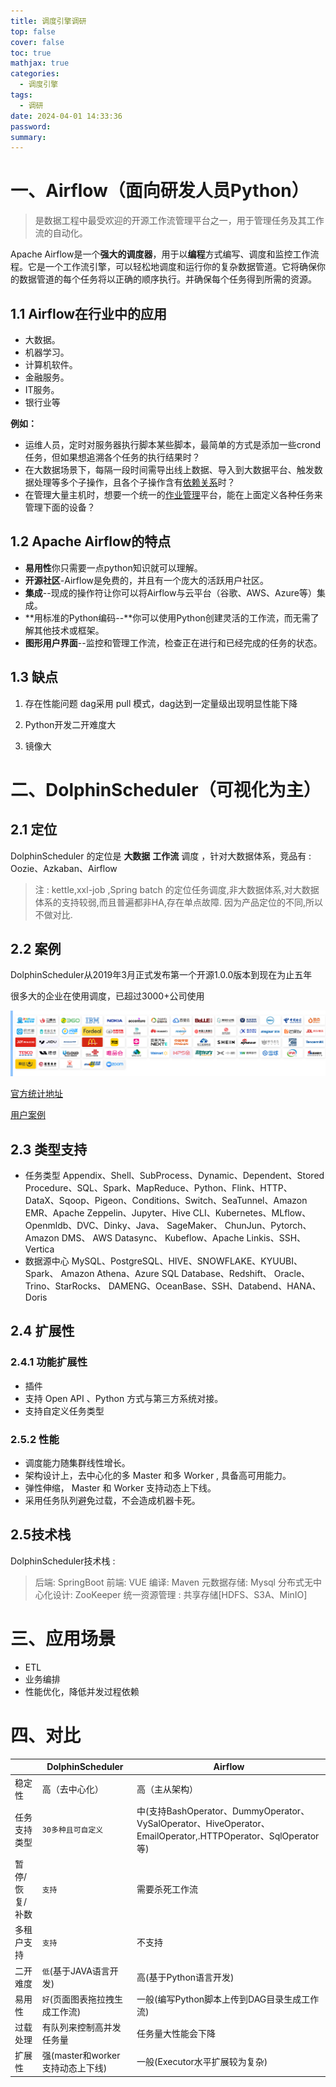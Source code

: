 ```yaml
---
title: 调度引擎调研
top: false
cover: false
toc: true
mathjax: true
categories:
  - 调度引擎
tags:
  - 调研
date: 2024-04-01 14:33:36
password:
summary:
---
```


# 一、Airflow（面向研发人员Python）

> 是数据工程中最受欢迎的开源工作流管理平台之一，用于管理任务及其工作流的自动化。

Apache Airflow是一个**强大的调度器**，用于以**编程**方式编写、调度和监控工作流程。它是一个工作流引擎，可以轻松地调度和运行你的复杂数据管道。它将确保你的数据管道的每个任务将以正确的顺序执行。并确保每个任务得到所需的资源。

## 1.1 Airflow在行业中的应用

- 大数据。
- 机器学习。
- 计算机软件。
- 金融服务。
- IT服务。
- 银行业等

**例如：**

- 运维人员，定时对服务器执行脚本某些脚本，最简单的方式是添加一些crond任务，但如果想追溯各个任务的执行结果时？
- 在大数据场景下，每隔一段时间需导出线上数据、导入到大数据平台、触发数据处理等多个子操作，且各个子操作含有[依赖关系](https://www.zhihu.com/search?q=依赖关系&search_source=Entity&hybrid_search_source=Entity&hybrid_search_extra={"sourceType"%3A"answer"%2C"sourceId"%3A2817776078})时？
- 在管理大量主机时，想要一个统一的[作业管理](https://www.zhihu.com/search?q=作业管理&search_source=Entity&hybrid_search_source=Entity&hybrid_search_extra={"sourceType"%3A"answer"%2C"sourceId"%3A2817776078})平台，能在上面定义各种任务来管理下面的设备？

## 1.2 Apache Airflow的特点

- **易用性**你只需要一点python知识就可以理解。
- **开源社区**-Airflow是免费的，并且有一个庞大的活跃用户社区。
- **集成**--现成的操作符让你可以将Airflow与云平台（谷歌、AWS、Azure等）集成。
- **用标准的Python编码--**你可以使用Python创建灵活的工作流，而无需了解其他技术或框架。
- **图形用户界面**--监控和管理工作流，检查正在进行和已经完成的任务的状态。

## 1.3 缺点

1. 存在性能问题  dag采用 pull 模式，dag达到一定量级出现明显性能下降

2. Python开发二开难度大

3. 镜像大

   



# 二、DolphinScheduler（可视化为主）



## 2.1 定位

DolphinScheduler 的定位是 **大数据** **工作流** 调度 ，针对大数据体系，竞品有 : Oozie、Azkaban、Airflow

> 注 : kettle,xxl-job ,Spring batch 的定位任务调度,非大数据体系,对大数据体系的支持较弱,而且普遍都非HA,存在单点故障. 因为产品定位的不同,所以不做对比.

## 2.2 案例

DolphinScheduler从2019年3月正式发布第一个开源1.0.0版本到现在为止五年

很多大的企业在使用调度，已超过3000+公司使用

![image-20240403151904734](调度引擎调研/image-20240403151904734.png)

[官方统计地址](https://github.com/apache/incubator-dolphinscheduler/issues/57)

[用户案例](https://www.slidestalk.com/DolphinScheduler/architecture_breakthrough)

## 2.3 类型支持



- 任务类型
  Appendix、Shell、SubProcess、Dynamic、Dependent、Stored Procedure、SQL、Spark、MapReduce、Python、Flink、HTTP、DataX、Sqoop、Pigeon、Conditions、Switch、SeaTunnel、Amazon EMR、Apache Zeppelin、Jupyter、Hive CLI、Kubernetes、MLflow、Openmldb、DVC、Dinky、Java、 SageMaker、 ChunJun、Pytorch、 Amazon DMS、 AWS Datasync、 Kubeflow、Apache Linkis、SSH、Vertica
- 数据源中心
	MySQL、PostgreSQL、HIVE、SNOWFLAKE、KYUUBI、Spark、 Amazon Athena、Azure SQL Database、Redshift、 Oracle、 Trino、StarRocks、 DAMENG、OceanBase、SSH、Databend、HANA、Doris

## 2.4 扩展性

### 2.4.1 功能扩展性

* 插件
* 支持 Open API 、Python 方式与第三方系统对接。
* 支持自定义任务类型

### 2.5.2 性能

* 调度能力随集群线性增长。
* 架构设计上，去中心化的多 Master 和多 Worker , 具备高可用能力。
* 弹性伸缩， Master 和 Worker 支持动态上下线。
* 采用任务队列避免过载，不会造成机器卡死。



## 2.5技术栈

DolphinScheduler技术栈 :

> 后端: SpringBoot 
> 前端: VUE
> 编译: Maven
> 元数据存储: Mysql
> 分布式无中心化设计: ZooKeeper
> 统一资源管理 : 共享存储[HDFS、S3A、MinIO]

# 三、应用场景

* ETL 
* 业务编排
* 性能优化，降低并发过程依赖



# 四、对比

|                | DolphinScheduler                 | Airflow                                                      |
| -------------- | -------------------------------- | ------------------------------------------------------------ |
| 稳定性         | 高（去中心化）                   | 高（主从架构）                                               |
| 任务支持类型   | `30多种且可自定义`               | 中(支持BashOperator、DummyOperator、VySalOperator、HiveOperator、EmailOperator,.HTTPOperator、SqlOperator等) |
| 暂停/恢复/补数 | `支持`                           | 需要杀死工作流                                               |
| 多租户支持     | `支持`                           | 不支持                                                       |
| 二开难度       | `低`(基于JAVA语言开发)           | 高(基于Python语言开发)                                       |
| 易用性         | `好`(页面图表拖拉拽生成工作流)   | 一般(编写Python脚本上传到DAG目录生成工作流)                  |
| 过载处理       | 有队列来控制高并发任务量         | 任务量大性能会下降                                           |
| 扩展性         | 强(master和worker支持动态上下线) | 一般(Executor水平扩展较为复杂)                               |

